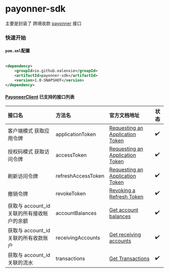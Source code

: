 payonner-sdk
======

主要是封装了 跨境收款 [payonner](https://www.payoneer.com.cn/)  接口

### 快速开始

#### `pom.xml`配置

```xml

<dependency>
    <groupId>io.github.ealenxie</groupId>
    <artifactId>payonner-sdk</artifactId>
    <version>1.0-SNAPSHOT</version>
</dependency>
```

#### [PayoneerClient](https://github.com/EalenXie/sdk-all/blob/main/payoneer-sdk/src/main/java/io/github/ealenxie/payoneer/PayoneerClient.java) 已支持的接口列表

| 接口名                         | 方法名                | 官方文档地址                                                                                                                                                  | 状态  |
|:----------------------------|:-------------------|:--------------------------------------------------------------------------------------------------------------------------------------------------------|:----|
| 客户端模式 获取应用令牌                | applicationToken   | [Requesting an Application Token](https://developer.payoneer.com/docs/mass-payouts-and-services.html#/ZG9jOjM1Njc3Mzcz-requesting-an-application-token) | ✔️  |
| 授权码模式 获取访问令牌                | accessToken        | [Requesting an Application Token](https://developer.payoneer.com/docs/mass-payouts-and-services.html#/165d55c0063ef-requesting-an-access-token)         | ✔️  |
| 刷新访问令牌                      | refreshAccessToken | [Requesting an Application Token](https://developer.payoneer.com/docs/mass-payouts-and-services.html#/d568eb67b0d74-refreshing-an-access-token)         | ✔️  |
| 撤销令牌                        | revokeToken        | [Revoking a Refresh Token](https://developer.payoneer.com/docs/mass-payouts-and-services.html#/8b1ba91980ea6-revoking-a-refresh-token)                  | ✔️  |
| 获取与 account_id 关联的所有接收帐户的余额 | accountBalances    | [Get account balances](https://developer.payoneer.com/docs/mass-payouts-and-services.html#/b3A6MzU2Nzc0MjA-get-account-balances)                        | ✔️  |
| 获取与 account_id 关联的所有收款账户    | receivingAccounts  | [Get receiving accounts](https://developer.payoneer.com/docs/mass-payouts-and-services.html#/05ebea2fe666a-get-receiving-accounts)                      | ✔️  |
| 获取与 account_id 关联的流水        | transactions       | [Get Transactions](https://developer.payoneer.com/docs/get-transactions-v4.html#/b3A6MzU2Nzc0MTI-get-transactions)                                      | ✔️  |
